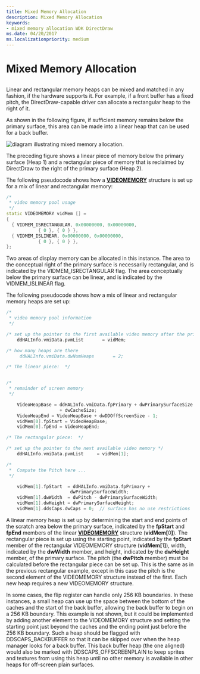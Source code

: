 ```yaml
---
title: Mixed Memory Allocation
description: Mixed Memory Allocation
keywords:
- mixed memory allocation WDK DirectDraw
ms.date: 04/20/2017
ms.localizationpriority: medium
---
```


# Mixed Memory Allocation


## <span id="ddk_mixed_memory_allocation_gg"></span><span id="DDK_MIXED_MEMORY_ALLOCATION_GG"></span>


Linear and rectangular memory heaps can be mixed and matched in any fashion, if the hardware supports it. For example, if a front buffer has a fixed pitch, the DirectDraw-capable driver can allocate a rectangular heap to the right of it.

As shown in the following figure, if sufficient memory remains below the primary surface, this area can be made into a linear heap that can be used for a back buffer.

![diagram illustrating mixed memory allocation.](images/ddfig6.png)

The preceding figure shows a linear piece of memory below the primary surface (Heap 1) and a rectangular piece of memory that is reclaimed by DirectDraw to the right of the primary surface (Heap 2).

The following pseudocode shows how a [**VIDEOMEMORY**](/windows/win32/api/ddrawint/ns-ddrawint-videomemory) structure is set up for a mix of linear and rectangular memory:

```cpp
/*
 * video memory pool usage
 */
static VIDEOMEMORY vidMem [] =
{
  { VIDMEM_ISRECTANGULAR, 0x00000000, 0x00000000,
            { 0 }, { 0 } },
  { VIDMEM_ISLINEAR, 0x00000000, 0x00000000,
            { 0 }, { 0 } },
};
```

Two areas of display memory can be allocated in this instance. The area to the conceptual right of the primary surface is necessarily rectangular, and is indicated by the VIDMEM\_ISRECTANGULAR flag. The area conceptually below the primary surface can be linear, and is indicated by the VIDMEM\_ISLINEAR flag.

The following pseudocode shows how a mix of linear and rectangular memory heaps are set up:

```cpp
/*
 * video memory pool information
 */

/* set up the pointer to the first available video memory after the primary surface */
    ddHALInfo.vmiData.pvmList       = vidMem;

/* how many heaps are there   
     ddHALInfo.vmiData.dwNumHeaps       = 2;

/* The linear piece:  */


/*
 * remainder of screen memory
 */

    VideoHeapBase = ddHALInfo.vmiData.fpPrimary + dwPrimarySurfaceSize
                    + dwCacheSize;
    VideoHeapEnd = VideoHeapBase + dwDDOffScreenSize - 1;
    vidMem[0].fpStart = VideoHeapBase;
    vidMem[0].fpEnd = VideoHeapEnd;

/* The rectangular piece:  */

/* set up the pointer to the next available video memory */
    ddHALInfo.vmiData.pvmList     = vidMem[1];

/*
 *  Compute the Pitch here ...
 */

    vidMem[1].fpStart  = ddHALInfo.vmiData.fpPrimary + 
                        dwPrimarySurfaceWidth;
    vidMem[1].dwWidth  = dwPitch - dwPrimarySurfaceWidth;
    vidMem[1].dwHeight = dwPrimarySurfaceHeight;
    vidMem[1].ddsCaps.dwCaps = 0;  // surface has no use restrictions
```

A linear memory heap is set up by determining the start and end points of the scratch area below the primary surface, indicated by the **fpStart** and **fpEnd** members of the linear [**VIDEOMEMORY**](/windows/win32/api/ddrawint/ns-ddrawint-videomemory) structure (<strong>vidMem\[</strong>0<strong>\]</strong>). The rectangular piece is set up using the starting point, indicated by the **fpStart** member of the rectangular VIDEOMEMORY structure (<strong>vidMem\[</strong>1<strong>\]</strong>), width, indicated by the **dwWidth** member, and height, indicated by the **dwHeight** member, of the primary surface. The pitch (the **dwPitch** member) must be calculated before the rectangular piece can be set up. This is the same as in the previous rectangular example, except in this case the pitch is the second element of the VIDEOMEMORY structure instead of the first. Each new heap requires a new VIDEOMEMORY structure.

In some cases, the flip register can handle only 256 KB boundaries. In these instances, a small heap can use up the space between the bottom of the caches and the start of the back buffer, allowing the back buffer to begin on a 256 KB boundary. This example is not shown, but it could be implemented by adding another element to the VIDEOMEMORY structure and setting the starting point just beyond the caches and the ending point just before the 256 KB boundary. Such a heap should be flagged with DDSCAPS\_BACKBUFFER so that it can be skipped over when the heap manager looks for a back buffer. This back buffer heap (the one aligned) would also be marked with DDSCAPS\_OFFSCREENPLAIN to keep sprites and textures from using this heap until no other memory is available in other heaps for off-screen plain surfaces.

 

